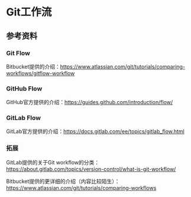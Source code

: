 # Git工作流

## 参考资料

### Git Flow

Bitbucket提供的介绍：https://www.atlassian.com/git/tutorials/comparing-workflows/gitflow-workflow

### GitHub Flow

GitHub官方提供的介绍：https://guides.github.com/introduction/flow/

### GitLab Flow

GitLab官方提供的介绍：https://docs.gitlab.com/ee/topics/gitlab_flow.html

### 拓展

GitLab提供的关于Git workflow的分类：https://about.gitlab.com/topics/version-control/what-is-git-workflow/

Bitbucket提供的更详细的介绍（内容比较陌生）：https://www.atlassian.com/git/tutorials/comparing-workflows
